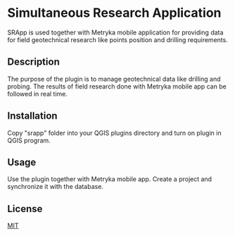 # Simultaneous Research Application

SRApp is used together with Metryka mobile application for providing data for field geotechnical research like points
position and drilling requirements.

## Description

The purpose of the plugin is to manage geotechnical data like drilling and probing. The results of field research done
with Metryka mobile app can be followed in real time.

## Installation

Copy "srapp" folder into your QGIS plugins directory and turn on plugin in QGIS program.

## Usage

Use the plugin together with Metryka mobile app. Create a project and synchronize it with the database.

## License

[MIT](https://choosealicense.com/licenses/mit/)